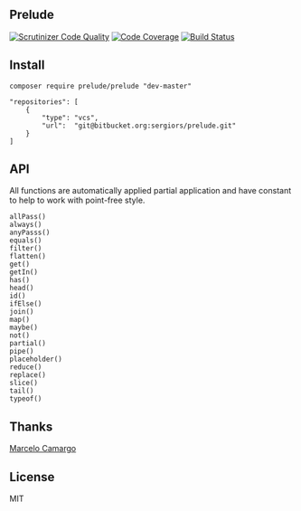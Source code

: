 Prelude
-------
[![Scrutinizer Code Quality](https://scrutinizer-ci.com/b/sergiors/prelude/badges/quality-score.png?b=master)](https://scrutinizer-ci.com/b/sergiors/prelude/?branch=master)
[![Code Coverage](https://scrutinizer-ci.com/b/sergiors/prelude/badges/coverage.png?b=master)](https://scrutinizer-ci.com/b/sergiors/prelude/?branch=master)
[![Build Status](https://scrutinizer-ci.com/b/sergiors/prelude/badges/build.png?b=master)](https://scrutinizer-ci.com/b/sergiors/prelude/build-status/master)

Install
-------

`composer require prelude/prelude "dev-master"`

```
"repositories": [
    {
        "type": "vcs",
        "url":  "git@bitbucket.org:sergiors/prelude.git"
    }
]
```

API
---
All functions are automatically applied partial application and have constant to help to work with point-free style.

```
allPass()
always()
anyPasss()
equals()
filter()
flatten()
get()
getIn()
has()
head()
id()
ifElse()
join()
map()
maybe()
not()
partial()
pipe()
placeholder()
reduce()
replace()
slice()
tail()
typeof()
```

Thanks
------
[Marcelo Camargo](https://github.com/haskellcamargo)

License
-------
MIT
